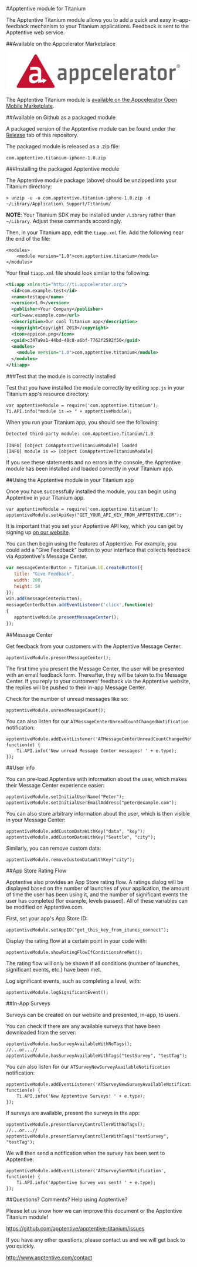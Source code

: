 #Apptentive module for Titanium

The Apptentive Titanium module allows you to add a quick and easy in-app-feedback mechanism to your Titanium applications. Feedback is sent to the Apptentive web service.

##Available on the Appcelerator Marketplace

[![Appcelerator logo](etc/screenshots/appcelerator_logo.png?raw=true "Appcelerator Marketplace")](https://marketplace.appcelerator.com/apps/6222?19103220)

The Apptentive Titanium module is [available on the Appcelerator Open Mobile Marketplate](https://marketplace.appcelerator.com/apps/6222?1766037170).

##Available on Github as a packaged module

A packaged version of the Apptentive module can be found under the [Release](https://github.com/apptentive/apptentive-titanium/releases) tab of this repository.

The packaged module is released as a .zip file:

    com.apptentive.titanium-iphone-1.0.zip

###Installing the packaged Apptentive module

The Apptentive module package (above) should be unzipped into your Titanium directory:

    > unzip -u -o com.apptentive.titanium-iphone-1.0.zip -d ~/Library/Application\ Support/Titanium/

**NOTE**: Your Titanium SDK may be installed under `/Library` rather than `~/Library`. Adjust these commands accordingly.

Then, in your Titanium app, edit the `tiapp.xml` file. Add the following near the end of the file:

    <modules>
        <module version="1.0">com.apptentive.titanium</module>
    </modules>

Your final `tiapp.xml` file should look similar to the following:

``` XML
<ti:app xmlns:ti="http://ti.appcelerator.org">
  <id>com.example.test</id>
  <name>testapp</name>
  <version>1.0</version>
  <publisher>Your Company</publisher>
  <url>www.example.com</url>
  <description>Our cool Titanium app</description>
  <copyright>Copyright 2013</copyright>
  <icon>appicon.png</icon>
  <guid>c347a9a1-44bd-48c8-a6bf-7762f2582f50</guid>
  <modules>
    <module version="1.0">com.apptentive.titanium</module>
  </modules>
</ti:app>
```

###Test that the module is correctly installed

Test that you have installed the module correctly by editing `app.js` in your Titanium app's resource directory:

    var apptentiveModule = require('com.apptentive.titanium');
    Ti.API.info("module is => " + apptentiveModule);

When you run your Titanium app, you should see the following:

    Detected third-party module: com.Apptentive.Titanium/1.0

	[INFO] [object ComApptentiveTitaniumModule] loaded
	[INFO] module is => [object ComApptentiveTitaniumModule]

If you see these statements and no errors in the console, the Apptentive module has been installed and loaded correctly in your Titanium app.

##Using the Apptentive module in your Titanium app

Once you have successfully installed the module, you can begin using Apptentive in your Titanium app.

    var apptentiveModule = require('com.apptentive.titanium');
	apptentiveModule.setApiKey("GET_YOUR_API_KEY_FROM_APPTENTIVE.COM");

It is important that you set your Apptentive API key, which you can get by signing up [on our website](http://www.apptentive.com/).

You can then begin using the features of Apptentive. For example, you could add a "Give Feedback" button to your interface that collects feedback via Apptentive's Message Center.

``` JavaScript
var messageCenterButton = Titanium.UI.createButton({
   title: "Give Feedback",
   width: 200,
   height: 50
});
win.add(messageCenterButton);
messageCenterButton.addEventListener('click',function(e)
{
   apptentiveModule.presentMessageCenter();
});
```
   
##Message Center

Get feedback from your customers with the Apptentive Message Center.

    apptentiveModule.presentMessageCenter();

The first time you present the Message Center, the user will be presented with an email feedback form. Thereafter, they will be taken to the Message Center. If you reply to your customers' feedback via the Apptentive website, the replies will be pushed to their in-app Message Center. 

Check for the number of unread messages like so:

    apptentiveModule.unreadMessageCount(); 

You can also listen for our `ATMessageCenterUnreadCountChangedNotification` notification:

    apptentiveModule.addEventListener('ATMessageCenterUnreadCountChangedNotification', function(e) {
        Ti.API.info('New unread Message Center messages! ' + e.type);
    }); 

##User info

You can pre-load Apptentive with information about the user, which makes their Message Center experience easier:

    apptentiveModule.setInitialUserName("Peter");
	apptentiveModule.setInitialUserEmailAddress("peter@example.com");

You can also store arbitrary information about the user, which is then visible in your Message Center:

    apptentiveModule.addCustomDataWithKey("data", "key");
    apptentiveModule.addCustomDataWithKey("Seattle", "city");

Similarly, you can remove custom data:

	apptentiveModule.removeCustomDataWithKey("city");

##App Store Rating Flow

Apptentive also provides an App Store rating flow. A ratings dialog will be displayed based on the number of launches of your application, the amount of time the user has been using it, and the number of significant events the user has completed (for example, levels passed). All of these variables can be modified on Apptentive.com.

First, set your app's App Store ID:  

    apptentiveModule.setAppID("get_this_key_from_itunes_connect");

Display the rating flow at a certain point in your code with:

    apptentiveModule.showRatingFlowIfConditionsAreMet();

The rating flow will only be shown if all conditions (number of launches, significant events, etc.) have been met.

Log significant events, such as completing a level, with:

    apptentiveModule.logSignificantEvent();

##In-App Surveys

Surveys can be created on our website and presented, in-app, to users.

You can check if there are any available surveys that have been downloaded from the server:

    apptentiveModule.hasSurveyAvailableWithNoTags();
	//...or...//
    apptentiveModule.hasSurveyAvailableWithTags("testSurvey", "testTag");	

You can also listen for our `ATSurveyNewSurveyAvailableNotification` notification:

    apptentiveModule.addEventListener('ATSurveyNewSurveyAvailableNotification', function(e) {
        Ti.API.info('New Apptentive Surveys! ' + e.type);
    });

If surveys are available, present the surveys in the app:

    apptentiveModule.presentSurveyControllerWithNoTags();
    //...or...//
    apptentiveModule.presentSurveyControllerWithTags("testSurvey", "testTag");

We will then send a notification when the survey has been sent to Apptentive:

	apptentiveModule.addEventListener('ATSurveySentNotification', function(e) {
	    Ti.API.info('Apptentive Survey was sent! ' + e.type);
	});

##Questions? Comments? Help using Apptentive?

Please let us know how we can improve this document or the Apptentive Titanium module!

https://github.com/apptentive/apptentive-titanium/issues

If you have any other questions, please contact us and we will get back to you quickly.

http://www.apptentive.com/contact
